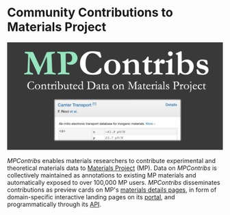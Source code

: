 # Community Contributions to Materials Project

[![banner](MPContribsGithubSocial.png)](https://portal.mpcontribs.org)

*MPContribs* enables materials researchers to contribute experimental and theoretical
materials data to [Materials Project](https://materialsproject.org) (MP).  Data on
*MPContribs* is collectively maintained as annotations to existing MP materials and
automatically exposed to over 100,000 MP users.  *MPContribs* disseminates contributions
as preview cards on MP's [materials details
pages](https://materialsproject.org/materials/mp-22987/#user-contribs), in form of
domain-specific interactive landing pages on its [portal](https://portal.mpcontribs.org),
and programmatically through its [API](https://api.mpcontribs.org).
